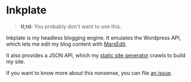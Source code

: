 Inkplate
========

> **tl;td:** You probably don't want to use this.

Inkplate is my headless blogging engine. It emulates the Wordpress API, which lets me
edit my blog content with [MarsEdit](https://www.red-sweater.com/marsedit/).

It also provides a JSON API, which my [static site generator](https://github.com/stevenschobert/stevenschobert.com)
crawls to build my site.

If you want to know more about this nonsense, you can file [an issue](https://github.com/stevenschobert/inkplate/issues).
